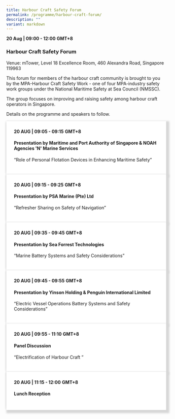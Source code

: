 ```yaml
---
title: Harbour Craft Safety Forum
permalink: /programme/harbour-craft-forum/
description: ""
variant: markdown
---
```

<div>
  <b>20 Aug  | 09:00 - 12:00</b>&nbsp;<b>GMT+8</b>
  <h3>Harbour Craft Safety Forum</h3>
	<p>Venue: mTower, Level 18 Excellence Room, 460 Alexandra Road, Singapore 119963</p>
	<p>This forum for members of the harbour craft community is brought to you by the MPA-Harbour Craft Safety Work - one of four MPA-industry safety work groups under the National Maritime Safety at Sea Council (NMSSC).</p>
	<p>The group focuses on improving and raising safety among harbour craft operators in Singapore.</p>
	
<p>Details on the programme and speakers to follow.</p>
</div>

<section>
<div class="bp-container is-fluid">
<div class="row">
<div class="col is-full">
<div class="row">
<div class="col is-12">
<div class="border bg-light h-100 position-relative">
<div class="p-4">
<div class="programme-time"><strong>20 AUG | 09:05 - 09:15</strong>&nbsp;<strong>GMT+8</strong></div>
<h4 class="programme-title">Presentation by Maritime and Port Authority of Singapore &amp; NOAH Agencies 'N' Marine Services</h4>
	“Role of Personal Flotation Devices in Enhancing Maritime Safety”	
	<p></p> <p>         
</p></div>
	
	


</div>
</div>
</div>
</div>
</div>
</div>
	
<section>
<div class="bp-container is-fluid">
<div class="row">
<div class="col is-full">
<div class="row">
<div class="col is-12">
<div class="border bg-light h-100 position-relative">
<div class="p-4">
<div class="programme-time"><strong>20 AUG | 09:15 - 09:25</strong>&nbsp;<strong>GMT+8</strong></div>
<h4 class="programme-title">Presentation by PSA Marine (Pte) Ltd</h4>
	“Refresher Sharing on Safety of Navigation”	
	<p></p> <p>         
</p></div>
	
</div>
</div>
</div>
</div>
</div>
</div>
	
<section>
<div class="bp-container is-fluid">
<div class="row">
<div class="col is-full">
<div class="row">
<div class="col is-12">
<div class="border bg-light h-100 position-relative">
<div class="p-4">
<div class="programme-time"><strong>20 AUG | 09:35 - 09:45</strong>&nbsp;<strong>GMT+8</strong></div>
<h4 class="programme-title">Presentation by Sea Forrest Technologies</h4>
	“Marine Battery Systems and Safety Considerations”	
	<p></p> <p>         
</p></div>
	
</div>
</div>
</div>
</div>
</div>
</div>
	
<section>
<div class="bp-container is-fluid">
<div class="row">
<div class="col is-full">
<div class="row">
<div class="col is-12">
<div class="border bg-light h-100 position-relative">
<div class="p-4">
<div class="programme-time"><strong>20 AUG | 09:45 - 09:55</strong>&nbsp;<strong>GMT+8</strong></div>
<h4 class="programme-title">Presentation by Yinson Holding &amp; Penguin International Limited</h4>
	“Electric Vessel Operations Battery Systems and Safety Considerations”	
	<p></p> <p>         
</p></div>
	
</div>
</div>
</div>
</div>
</div>
</div>
	
<section>
<div class="bp-container is-fluid">
<div class="row">
<div class="col is-full">
<div class="row">
<div class="col is-12">
<div class="border bg-light h-100 position-relative">
<div class="p-4">
<div class="programme-time"><strong>20 AUG | 09:55 - 11:10</strong>&nbsp;<strong>GMT+8</strong></div>
<h4 class="programme-title">Panel Discussion</h4>
	“Electrification of Harbour Craft ”	
	<p></p> <p>         
</p></div>

</div></div></div></div></div></div></section>


 <div class="bp-container is-fluid">
    <div class="row">
      <div class="col is-full"> 
        <div class="row">
          <div class="col is-12">
            <div class="border bg-light h-100 position-relative">
              <div class="p-4">
                <div class="programme-time"><b>20 AUG | 11:15 - 12:00</b>&nbsp;<b>GMT+8</b></div>
                <h4 class="programme-title">Lunch Reception</h4>
                          </div>
                        </div>
                      </div>
                    </div>
                  </div>
                </div>
              </div>
            

<style type="text/css"> 

	
	hr.my-3{
margin-top: 0.75rem;	
	}

    .is-left{
      text-align: left;
    }
    .content h4{
      font-weight: 500; 
      color: #337B9A !important;
      margin-top: 1rem;
    }
    .bg-light {
      background-color: #fff !important;
      box-shadow: 5px 5px 5px 5px rgb(215 215 215), -5px 0 6px -4px rgb(215 215 215);
    }
    .p-4 {
      padding: 1.5rem!important;
    }
  .content a {text-decoration:none;}
	.content h3 { margin-top: 1rem;}
</style></section></section></section></section>